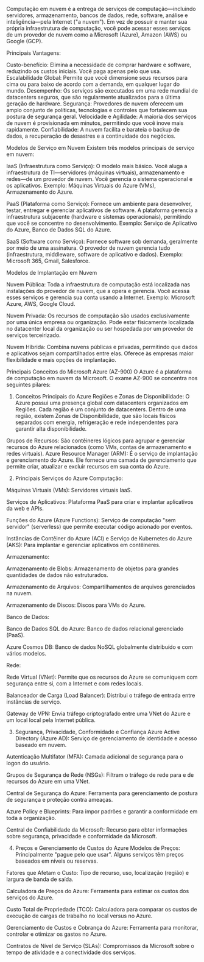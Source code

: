 Computação em nuvem é a entrega de serviços de computação—incluindo servidores, armazenamento, bancos de dados, rede, software, análise e inteligência—pela Internet ("a nuvem"). Em vez de possuir e manter sua própria infraestrutura de computação, você pode acessar esses serviços de um provedor de nuvem como a Microsoft (Azure), Amazon (AWS) ou Google (GCP).

Principais Vantagens:

Custo-benefício: Elimina a necessidade de comprar hardware e software, reduzindo os custos iniciais. Você paga apenas pelo que usa.
Escalabilidade Global: Permite que você dimensione seus recursos para cima ou para baixo de acordo com a demanda, em qualquer lugar do mundo.
Desempenho: Os serviços são executados em uma rede mundial de datacenters seguros, que são regularmente atualizados para a última geração de hardware.
Segurança: Provedores de nuvem oferecem um amplo conjunto de políticas, tecnologias e controles que fortalecem sua postura de segurança geral.
Velocidade e Agilidade: A maioria dos serviços de nuvem é provisionada em minutos, permitindo que você inove mais rapidamente.
Confiabilidade: A nuvem facilita e barateia o backup de dados, a recuperação de desastres e a continuidade dos negócios.

Modelos de Serviço em Nuvem
Existem três modelos principais de serviço em nuvem:

IaaS (Infraestrutura como Serviço): O modelo mais básico. Você aluga a infraestrutura de TI—servidores (máquinas virtuais), armazenamento e redes—de um provedor de nuvem. Você gerencia o sistema operacional e os aplicativos.
Exemplo: Máquinas Virtuais do Azure (VMs), Armazenamento do Azure.

PaaS (Plataforma como Serviço): Fornece um ambiente para desenvolver, testar, entregar e gerenciar aplicativos de software. A plataforma gerencia a infraestrutura subjacente (hardware e sistemas operacionais), permitindo que você se concentre no desenvolvimento.
Exemplo: Serviço de Aplicativo do Azure, Banco de Dados SQL do Azure.

SaaS (Software como Serviço): Fornece software sob demanda, geralmente por meio de uma assinatura. O provedor de nuvem gerencia tudo (infraestrutura, middleware, software de aplicativo e dados).
Exemplo: Microsoft 365, Gmail, Salesforce.

Modelos de Implantação em Nuvem

Nuvem Pública: Toda a infraestrutura de computação está localizada nas instalações do provedor de nuvem, que a opera e gerencia. Você acessa esses serviços e gerencia sua conta usando a Internet.
Exemplo: Microsoft Azure, AWS, Google Cloud.

Nuvem Privada: Os recursos de computação são usados exclusivamente por uma única empresa ou organização. Pode estar fisicamente localizada no datacenter local da organização ou ser hospedada por um provedor de serviços terceirizado.

Nuvem Híbrida: Combina nuvens públicas e privadas, permitindo que dados e aplicativos sejam compartilhados entre elas. Oferece às empresas maior flexibilidade e mais opções de implantação.

Principais Conceitos do Microsoft Azure (AZ-900)
O Azure é a plataforma de computação em nuvem da Microsoft. O exame AZ-900 se concentra nos seguintes pilares:

1. Conceitos Principais do Azure
Regiões e Zonas de Disponibilidade: O Azure possui uma presença global com datacenters organizados em Regiões. Cada região é um conjunto de datacenters. Dentro de uma região, existem Zonas de Disponibilidade, que são locais físicos separados com energia, refrigeração e rede independentes para garantir alta disponibilidade.

Grupos de Recursos: São contêineres lógicos para agrupar e gerenciar recursos do Azure relacionados (como VMs, contas de armazenamento e redes virtuais).
Azure Resource Manager (ARM): É o serviço de implantação e gerenciamento do Azure. Ele fornece uma camada de gerenciamento que permite criar, atualizar e excluir recursos em sua conta do Azure.

2. Principais Serviços do Azure
Computação:

Máquinas Virtuais (VMs): Servidores virtuais IaaS.

Serviços de Aplicativos: Plataforma PaaS para criar e implantar aplicativos da web e APIs.

Funções do Azure (Azure Functions): Serviço de computação "sem servidor" (serverless) que permite executar código acionado por eventos.

Instâncias de Contêiner do Azure (ACI) e Serviço de Kubernetes do Azure (AKS): Para implantar e gerenciar aplicativos em contêineres.

Armazenamento:

Armazenamento de Blobs: Armazenamento de objetos para grandes quantidades de dados não estruturados.

Armazenamento de Arquivos: Compartilhamentos de arquivos gerenciados na nuvem.

Armazenamento de Discos: Discos para VMs do Azure.

Banco de Dados:

Banco de Dados SQL do Azure: Banco de dados relacional gerenciado (PaaS).

Azure Cosmos DB: Banco de dados NoSQL globalmente distribuído e com vários modelos.

Rede:

Rede Virtual (VNet): Permite que os recursos do Azure se comuniquem com segurança entre si, com a Internet e com redes locais.

Balanceador de Carga (Load Balancer): Distribui o tráfego de entrada entre instâncias de serviço.

Gateway de VPN: Envia tráfego criptografado entre uma VNet do Azure e um local local pela Internet pública.

3. Segurança, Privacidade, Conformidade e Confiança
Azure Active Directory (Azure AD): Serviço de gerenciamento de identidade e acesso baseado em nuvem.

Autenticação Multifator (MFA): Camada adicional de segurança para o logon do usuário.

Grupos de Segurança de Rede (NSGs): Filtram o tráfego de rede para e de recursos do Azure em uma VNet.

Central de Segurança do Azure: Ferramenta para gerenciamento de postura de segurança e proteção contra ameaças.

Azure Policy e Blueprints: Para impor padrões e garantir a conformidade em toda a organização.

Central de Confiabilidade da Microsoft: Recurso para obter informações sobre segurança, privacidade e conformidade da Microsoft.

4. Preços e Gerenciamento de Custos do Azure
Modelos de Preços: Principalmente "pague pelo que usar". Alguns serviços têm preços baseados em níveis ou reservas.

Fatores que Afetam o Custo: Tipo de recurso, uso, localização (região) e largura de banda de saída.

Calculadora de Preços do Azure: Ferramenta para estimar os custos dos serviços do Azure.

Custo Total de Propriedade (TCO): Calculadora para comparar os custos de execução de cargas de trabalho no local versus no Azure.

Gerenciamento de Custos e Cobrança do Azure: Ferramenta para monitorar, controlar e otimizar os gastos no Azure.

Contratos de Nível de Serviço (SLAs): Compromissos da Microsoft sobre o tempo de atividade e a conectividade dos serviços.
